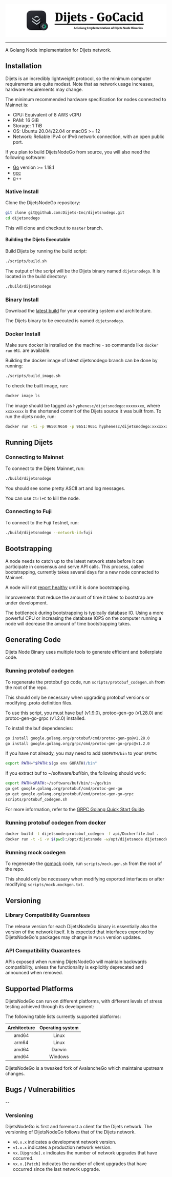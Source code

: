 <div align="center">
  <img src="resources/DijetsNode.png?raw=true">
</div>

---

A Golang Node implementation for Dijets network.

## Installation

Dijets is an incredibly lightweight protocol, so the minimum computer requirements are quite modest.
Note that as network usage increases, hardware requirements may change.

The minimum recommended hardware specification for nodes connected to Mainnet is:

- CPU: Equivalent of 8 AWS vCPU
- RAM: 16 GiB
- Storage: 1 TiB
- OS: Ubuntu 20.04/22.04 or macOS >= 12
- Network: Reliable IPv4 or IPv6 network connection, with an open public port.

If you plan to build DijetsNodeGo from source, you will also need the following software:

- [Go](https://golang.org/doc/install) version >= 1.18.1
- [gcc](https://gcc.gnu.org/)
- g++

### Native Install

Clone the DijetsNodeGo repository:

```sh
git clone git@github.com:Dijets-Inc/dijetsnodego.git
cd dijetsnodego
```

This will clone and checkout to `master` branch.

#### Building the Dijets Executable

Build Dijets by running the build script:

```sh
./scripts/build.sh
```

The output of the script will be the Dijets binary named `dijetsnodego`. It is located in the build directory:

```sh
./build/dijetsnodego
```

### Binary Install

Download the [latest build](https://github.com/Dijets-Inc/dijetsnodego/releases/latest) for your operating system and architecture.

The Dijets binary to be executed is named `dijetsnodego`.

### Docker Install

Make sure docker is installed on the machine - so commands like `docker run` etc. are available.

Building the docker image of latest dijetsnodego branch can be done by running:

```sh
./scripts/build_image.sh
```

To check the built image, run:

```sh
docker image ls
```

The image should be tagged as `hyphenesc/dijetsnodego:xxxxxxxx`, where `xxxxxxxx` is the shortened commit of the Dijets source it was built from. To run the dijets node, run:

```sh
docker run -ti -p 9650:9650 -p 9651:9651 hyphenesc/dijetsnodego:xxxxxxxx /dijetsnodego/build/dijetsnodego
```

## Running Dijets

### Connecting to Mainnet

To connect to the Dijets Mainnet, run:

```sh
./build/dijetsnodego
```

You should see some pretty ASCII art and log messages.

You can use `Ctrl+C` to kill the node.

### Connecting to Fuji

To connect to the Fuji Testnet, run:

```sh
./build/dijetsnodego --network-id=fuji
```

## Bootstrapping

A node needs to catch up to the latest network state before it can participate in consensus and serve API calls. This process, called bootstrapping, currently takes several days for a new node connected to Mainnet.

A node will not [report healthy](https://docs.djtx.network/build/dijetsnodego-apis/health) until it is done bootstrapping.

Improvements that reduce the amount of time it takes to bootstrap are under development.

The bottleneck during bootstrapping is typically database IO. Using a more powerful CPU or increasing the database IOPS on the computer running a node will decrease the amount of time bootstrapping takes.

## Generating Code

Dijets Node Binary uses multiple tools to generate efficient and boilerplate code.

### Running protobuf codegen

To regenerate the protobuf go code, run `scripts/protobuf_codegen.sh` from the root of the repo.

This should only be necessary when upgrading protobuf versions or modifying .proto definition files.

To use this script, you must have [buf](https://docs.buf.build/installation) (v1.9.0), protoc-gen-go (v1.28.0) and protoc-gen-go-grpc (v1.2.0) installed.

To install the buf dependencies:

```sh
go install google.golang.org/protobuf/cmd/protoc-gen-go@v1.28.0
go install google.golang.org/grpc/cmd/protoc-gen-go-grpc@v1.2.0
```

If you have not already, you may need to add `$GOPATH/bin` to your `$PATH`:

```sh
export PATH="$PATH:$(go env GOPATH)/bin"
```

If you extract buf to ~/software/buf/bin, the following should work:

```sh
export PATH=$PATH:~/software/buf/bin/:~/go/bin
go get google.golang.org/protobuf/cmd/protoc-gen-go
go get google.golang.org/protobuf/cmd/protoc-gen-go-grpc
scripts/protobuf_codegen.sh
```

For more information, refer to the [GRPC Golang Quick Start Guide](https://grpc.io/docs/languages/go/quickstart/).

### Running protobuf codegen from docker

```sh
docker build -t dijetsnode:protobuf_codegen -f api/Dockerfile.buf .
docker run -t -i -v $(pwd):/opt/dijetsnode -w/opt/dijetsnode dijetsnode:protobuf_codegen bash -c "scripts/protobuf_codegen.sh"
```

### Running mock codegen

To regenerate the [gomock](https://github.com/golang/mock) code, run `scripts/mock.gen.sh` from the root of the repo.

This should only be necessary when modifying exported interfaces or after modifying `scripts/mock.mockgen.txt`.

## Versioning

### Library Compatibility Guarantees

The release version for each DijetsNodeGo binary is essentially also the version of the network itself. It is expected that interfaces exported by DijetsNodeGo's packages may change in `Patch` version updates.

### API Compatibility Guarantees

APIs exposed when running DijetsNodeGo will maintain backwards compatibility, unless the functionality is explicitly deprecated and announced when removed.

## Supported Platforms

DijetsNodeGo can run on different platforms, with different levels of stress testing achieved through its development:

The following table lists currently supported platforms:

| Architecture | Operating system |
| :----------: | :--------------: | 
|    amd64     |      Linux       |    
|    arm64     |      Linux       |     
|    amd64     |      Darwin      |   
|    amd64     |     Windows      |  (Windows OS is not yet qualified as fully stress tested)

DijetsNodeGo is a tweaked fork of AvalancheGo which maintains upstream changes.

## Bugs / Vulnerabilities
--

### Versioning

DijetsNodeGo is first and foremost a client for the Dijets network. The versioning of DijetsNodeGo follows that of the Dijets network.

- `v0.x.x` indicates a development network version.
- `v1.x.x` indicates a production network version.
- `vx.[Upgrade].x` indicates the number of network upgrades that have occurred.
- `vx.x.[Patch]` indicates the number of client upgrades that have occurred since the last network upgrade.